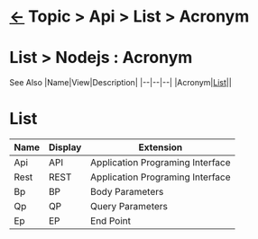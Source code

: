 # [&larr;][Back_Readme] Topic > Api > List > Acronym
# List >  Nodejs : Acronym
See Also
|Name|View|Description|
|--|--|--|
|Acronym|[List][Acronym_list]||
<br>

# List
|Name|Display|Extension|
|--|--|--|
|Api|API|Application Programing Interface|
|Rest|REST|Application Programing Interface|
|Bp|BP|Body Parameters|
|Qp|QP|Query Parameters|
|Ep|EP|End Point|
<br>

[//]: #(Reference)
[Back_Readme]:           ../readme.md         "Home"


[Acronym_List]:       /../topic/list/acronym_list.md (Howto >  Nodejs : Npom)